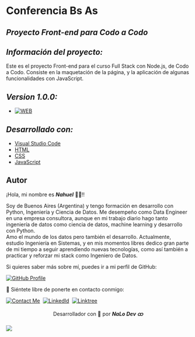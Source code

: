 # **Conferencia Bs As** 

## *Proyecto Front-end para Codo a Codo* 


## *Información del proyecto:*

Este es el proyecto Front-end para el curso Full Stack con Node.js, de Codo a Codo. Consiste en la maquetación de la página, y la aplicación de algunas funcionalidades con JavaScript.  

## *Version 1.0.0:*

- [![WEB](https://img.shields.io/badge/web-informational?style=for-the-badge&logo=github&logoColor=fff&color=23272d)](https://nahuel-devone.github.io/conferencia/)


## *Desarrollado con:*

- [Visual Studio Code](https://code.visualstudio.com/)
- [HTML](https://developer.mozilla.org/es/docs/Web/HTML)
- [CSS](https://developer.mozilla.org/es/docs/Web/CSS)
- [JavaScript](https://developer.mozilla.org/es/docs/Web/JavaScript)

## **Autor**

<div>
  <p>¡Hola, mi nombre es <b><i>Nahuel</i></b> 👋🏽!! <br></p>
  <p>Soy de Buenos Aires (Argentina) y tengo formación en desarrollo con Python, Ingeniería y Ciencia de Datos. Me desempeño como Data Engineer en una empresa consultora, aunque en mi trabajo diario hago tanto ingeniería de datos como ciencia de datos, machine learning y desarrollo con Python.
  <br>Amo el mundo de los datos pero también el desarrollo. Actualmente, estudio Ingeniería en Sistemas, y en mis momentos libres dedico gran parte de mi tiempo a seguir aprendiendo nuevas tecnologías, como así también a practicar y reforzar mi stack como Ingeniero de Datos.</p>
</div>

Si quieres saber más sobre mí, puedes ir a mi perfil de GitHub:

[![GitHub Profile](https://img.shields.io/badge/GitHub:-Nahuel_Lopez_Dev_ထ-05122A?flat&logo=github&logoColor=white&labelColor=343941)](https://github.com/nahuel-lopez-dev)
  
💬 Siéntete libre de ponerte en contacto conmigo:

[![Contact Me](https://img.shields.io/badge/Gmail-informational?flat&logo=Mail.Ru&logoColor=fff&color=c6362c)](mailto:nahue.developer1@gmail.com)&nbsp;
[![LinkedId](https://img.shields.io/badge/LinkedIn-informational?flat&logo=linkedin&logoColor=fff&color=0274b3)](https://www.linkedin.com/in/nahuel-developer/)&nbsp;
[![Linktree](https://img.shields.io/badge/-Linktree-323330?flat&logo=linktree&logoColor=#41e45f)](https://linktr.ee/nahuel.lopez)


<div align="center">
  <p>Desarrollador con 💙 por <i><b>NaLo Dev ထ</b></i></p>
</div>

<img src="https://capsule-render.vercel.app/api?type=waving&color=C2D9F8&height=80"/>